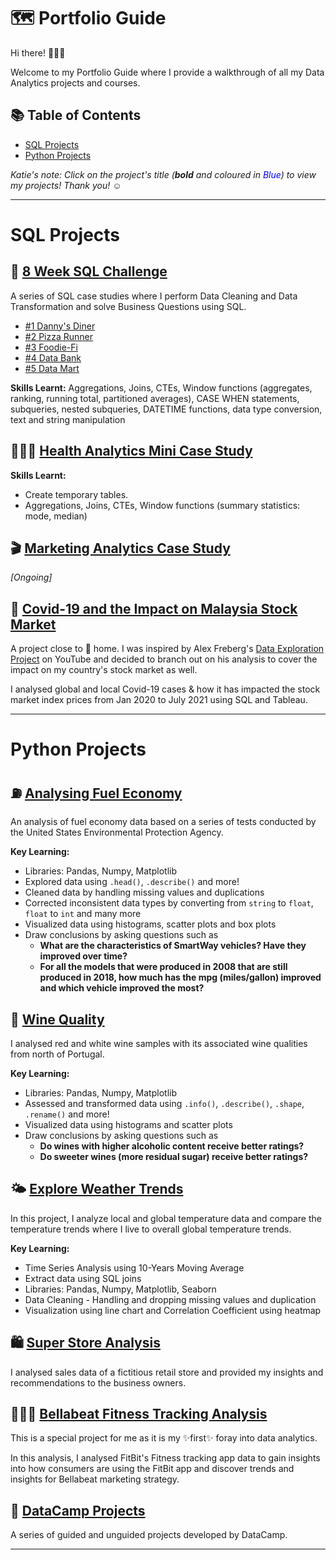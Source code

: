# 🗺 Portfolio Guide

Hi there! 🙋🏻‍♀️

Welcome to my Portfolio Guide where I provide a walkthrough of all my Data Analytics projects and courses.

## 📚 Table of Contents

- [SQL Projects](#sql-projects)
- [Python Projects](#python-projects)

_Katie's note: Click on the project's title (**bold** and coloured in <span style="color:blue">Blue</span>) to view my projects! Thank you! ☺️_
***

# SQL Projects

## 🥑 [8 Week SQL Challenge](https://github.com/katiehuangx/8-Week-SQL-Challenge)

A series of SQL case studies where I perform Data Cleaning and Data Transformation and solve Business Questions using SQL. 

- [#1 Danny's Diner](https://github.com/katiehuangx/8-Week-SQL-Challenge/blob/main/Case%20Study%20%231%20-%20Danny's%20Diner/Danny's%20Diner%20Solution.md)
- [#2 Pizza Runner](https://github.com/katiehuangx/8-Week-SQL-Challenge/blob/main/Case%20Study%20%232%20-%20Pizza%20Runner/Data%20Cleaning%20and%20Transformation.md)
- [#3 Foodie-Fi](https://github.com/katiehuangx/8-Week-SQL-Challenge/blob/main/Case%20Study%20%233%20-%20Foodie-Fi/A.%20Customer%20Journey.md)
- [#4 Data Bank](https://github.com/katiehuangx/8-Week-SQL-Challenge/blob/main/Case%20Study%20%234%20-%20Data%20Bank/A.%20Customer%20Nodes%20Exploration.md)
- [#5 Data Mart](https://github.com/katiehuangx/8-Week-SQL-Challenge/blob/main/Case%20Study%20%235%20-%20Data%20Mart/A.%20Data%20Cleansing%20Steps.md)

**Skills Learnt:** Aggregations, Joins, CTEs, Window functions (aggregates, ranking, running total, partitioned averages), CASE WHEN statements, subqueries, nested subqueries, DATETIME functions, data type conversion, text and string manipulation

## 👩🏻‍⚕️ [Health Analytics Mini Case Study](https://github.com/katiehuangx/Serious-SQL-Apprenticeship/blob/main/Health%20Analytics%20Mini%20Case%20Study.md)

**Skills Learnt:** 
- Create temporary tables.
- Aggregations, Joins, CTEs, Window functions (summary statistics: mode, median)

## 🎬 [Marketing Analytics Case Study](https://github.com/katiehuangx/Serious-SQL-Apprenticeship/blob/main/Marketing%20Analytics%20Case%20Study.md) 
_[Ongoing]_

## 🦠 [Covid-19 and the Impact on Malaysia Stock Market](https://github.com/katiehuangx/Covid-19-and-Impact-on-Malaysia-stock-market)

A project close to 🏡 home. I was inspired by Alex Freberg's [Data Exploration Project](https://www.youtube.com/watch?v=qfyynHBFOsM&list=PLUaB-1hjhk8H48Pj32z4GZgGWyylqv85f&index=1) on YouTube and decided to branch out on his analysis to cover the impact on my country's stock market as well.

I analysed global and local Covid-19 cases & how it has impacted the stock market index prices from Jan 2020 to July 2021 using SQL and Tableau. 

***

# Python Projects

## ⛽️ [Analysing Fuel Economy](https://github.com/katiehuangx/Udacity-Data-Analyst-Nanodegree/blob/main/Part%202:%20Intro%20to%20Data%20Analysis/Case%20Study%20%232:%20Fuel%20Economy/Fuel_Economy.ipynb)

An analysis of fuel economy data based on a series of tests conducted by the United States Environmental Protection Agency.

**Key Learning:**
- Libraries: Pandas, Numpy, Matplotlib
- Explored data using `.head()`, `.describe()` and more!
- Cleaned data by handling missing values and duplications
- Corrected inconsistent data types by converting from `string` to `float`, `float` to `int` and many more
- Visualized data using histograms, scatter plots and box plots
- Draw conclusions by asking questions such as
  - **What are the characteristics of SmartWay vehicles? Have they improved over time?**
  - **For all the models that were produced in 2008 that are still produced in 2018, how much has the mpg (miles/gallon) improved and which vehicle improved the most?**

## 🍷 [Wine Quality](https://github.com/katiehuangx/Udacity-Data-Analyst-Nanodegree/blob/main/Part%202:%20Intro%20to%20Data%20Analysis/Case%20Study%20%231:%20Wine%20Quality/Wine_Quality.ipynb)

I analysed red and white wine samples with its associated wine qualities from north of Portugal.

**Key Learning:**
- Libraries: Pandas, Numpy, Matplotlib
- Assessed and transformed data using `.info()`, `.describe()`, `.shape`, `.rename()` and more!
- Visualized data using histograms and scatter plots
- Draw conclusions by asking questions such as
  - **Do wines with higher alcoholic content receive better ratings?**
  - **Do sweeter wines (more residual sugar) receive better ratings?**

## 🌤 [Explore Weather Trends](https://github.com/katiehuangx/Udacity-Data-Analyst-Nanodegree/blob/main/Part%201:%20Welcome/Project%20%231:%20Explore%20Weather%20Trends/Project%201%20-%20Explore%20Weather%20Trends.ipynb)

In this project, I analyze local and global temperature data and compare the temperature trends where I live to overall global temperature trends.

**Key Learning:**
- Time Series Analysis using 10-Years Moving Average
- Extract data using SQL joins
- Libraries: Pandas, Numpy, Matplotlib, Seaborn
- Data Cleaning - Handling and dropping missing values and duplication
- Visualization using line chart and Correlation Coefficient using heatmap

## 🛍 [Super Store Analysis](https://github.com/katiehuangx/Super-Store-Analysis/blob/main/Super_Store_Analysis.ipynb)

I analysed sales data of a fictitious retail store and provided my insights and recommendations to the business owners.

## 🏃🏻‍♀️ [Bellabeat Fitness Tracking Analysis](https://github.com/katiehuangx/Google-Data-Analytics-Capstone/blob/main/bellabeat-data-analysis.ipynb)

This is a special project for me as it is my ✨first✨ foray into data analytics. 

In this analysis, I analysed FitBit's Fitness tracking app data to gain insights into how consumers are using the FitBit app and discover trends and insights for Bellabeat marketing strategy.

## 🌱 [DataCamp Projects](https://github.com/katiehuangx/DataCamp-Projects)

A series of guided and unguided projects developed by DataCamp.

***
